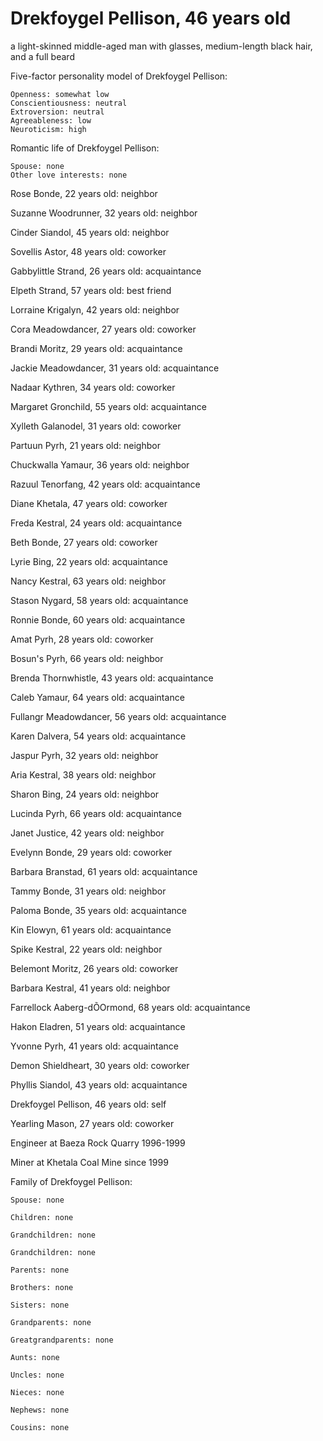 # Drekfoygel Pellison, 46 years old
a light-skinned middle-aged man with glasses, medium-length black hair, and a full beard

Five-factor personality model of Drekfoygel Pellison:

	Openness: somewhat low
	Conscientiousness: neutral
	Extroversion: neutral
	Agreeableness: low
	Neuroticism: high


Romantic life of Drekfoygel Pellison:

	Spouse: none
	Other love interests: none

Rose Bonde, 22 years old: neighbor

Suzanne Woodrunner, 32 years old: neighbor

Cinder Siandol, 45 years old: neighbor

Sovellis Astor, 48 years old: coworker

Gabbylittle Strand, 26 years old: acquaintance

Elpeth Strand, 57 years old: best friend

Lorraine Krigalyn, 42 years old: neighbor

Cora Meadowdancer, 27 years old: coworker

Brandi Moritz, 29 years old: acquaintance

Jackie Meadowdancer, 31 years old: acquaintance

Nadaar Kythren, 34 years old: coworker

Margaret Gronchild, 55 years old: acquaintance

Xylleth Galanodel, 31 years old: coworker

Partuun Pyrh, 21 years old: neighbor

Chuckwalla Yamaur, 36 years old: neighbor

Razuul Tenorfang, 42 years old: acquaintance

Diane Khetala, 47 years old: coworker

Freda Kestral, 24 years old: acquaintance

Beth Bonde, 27 years old: coworker

Lyrie Bing, 22 years old: acquaintance

Nancy Kestral, 63 years old: neighbor

Stason Nygard, 58 years old: acquaintance

Ronnie Bonde, 60 years old: acquaintance

Amat Pyrh, 28 years old: coworker

Bosun's Pyrh, 66 years old: neighbor

Brenda Thornwhistle, 43 years old: acquaintance

Caleb Yamaur, 64 years old: acquaintance

Fullangr Meadowdancer, 56 years old: acquaintance

Karen Dalvera, 54 years old: acquaintance

Jaspur Pyrh, 32 years old: neighbor

Aria Kestral, 38 years old: neighbor

Sharon Bing, 24 years old: neighbor

Lucinda Pyrh, 66 years old: acquaintance

Janet Justice, 42 years old: neighbor

Evelynn Bonde, 29 years old: coworker

Barbara Branstad, 61 years old: acquaintance

Tammy Bonde, 31 years old: neighbor

Paloma Bonde, 35 years old: acquaintance

Kin Elowyn, 61 years old: acquaintance

Spike Kestral, 22 years old: neighbor

Belemont Moritz, 26 years old: coworker

Barbara Kestral, 41 years old: neighbor

Farrellock Aaberg-dÕOrmond, 68 years old: acquaintance

Hakon Eladren, 51 years old: acquaintance

Yvonne Pyrh, 41 years old: acquaintance

Demon Shieldheart, 30 years old: coworker

Phyllis Siandol, 43 years old: acquaintance

Drekfoygel Pellison, 46 years old: self

Yearling Mason, 27 years old: coworker

Engineer at Baeza Rock Quarry 1996-1999

Miner at Khetala Coal Mine since 1999


Family of Drekfoygel Pellison:

	Spouse: none

	Children: none

	Grandchildren: none

	Grandchildren: none

	Parents: none

	Brothers: none

	Sisters: none

	Grandparents: none

	Greatgrandparents: none

	Aunts: none

	Uncles: none

	Nieces: none

	Nephews: none

	Cousins: none

